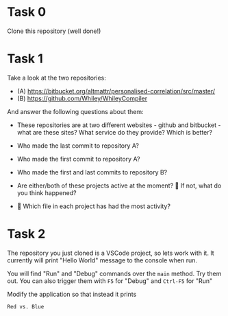 # Task 0

Clone this repository (well done!)

# Task 1

Take a look at the two repositories:

  * (A) https://bitbucket.org/altmattr/personalised-correlation/src/master/
  * (B) https://github.com/Whiley/WhileyCompiler

And answer the following questions about them:

  * These repositories are at two different websites - github and bitbucket - what are these sites?  What service do they provide? Which is better?
  <!-- Both of these websites are cloud based coding sites where users can upload, clone, edit and share code files/repositories.
  The main differnce between the websites is that bitbucket is designed for more private uploads where as git is designed more around a public setting. Git users can use private repos but they are capped out at 3 users per private repos. 
  For the setting of class and teaching, git is better for as it allows plenty of with public access. -->

  * Who made the last commit to repository A?
  <!-- Matthew Roberts, 08/18/22 -->
  * Who made the first commit to repository A?
  <!-- Jon Mountjoy, 11/08/14 -->
  * Who made the first and last commits to repository B?
  <!-- Last = DavePearce, 11/08/22
  First =  zmthy, 15/05/2011-->

  * Are either/both of these projects active at the moment? 🤔 If not, what do you think happened?
  <!--  "For the purpose of this action, a repository is considered inactive if it has not had a push in a configurable amount of days."
  https://github.com/github/stale-repos
  
  In both cases i would assume both repos are inactive as there has not been any commits to either in just under a year.
  
  The most likely option for the the repos becoming inactive is that they have been completed in terms of code being updated or there may have been high rated repos that cover a similar or the same topic that attracts all the traffic. -->
  * 🤔 Which file in each project has had the most activity?
  <!-- Unsure about Bit file 
  Git had 696 cahnges to build.num -->

# Task 2

The repository you just cloned is a VSCode project, so lets work with it.  It currently will print "Hello World" message to the console when run.

You will find "Run" and "Debug" commands over the `main` method.  Try them out.  You can also trigger them with `F5` for "Debug" and `Ctrl-F5` for "Run"

Modify the application so that instead it prints

~~~~~
Red vs. Blue
~~~~~

